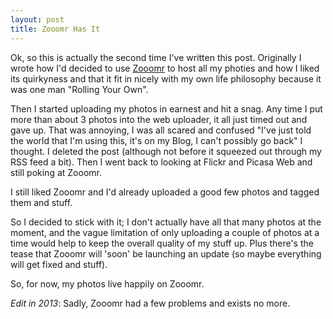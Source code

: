 ```yaml
---
layout: post
title: Zooomr Has It
---
```


Ok, so this is actually the second time I've written this post. Originally I wrote how I'd decided to use [Zooomr](#link_gone_forever) to host all my photies and how I liked its quirkyness and that it fit in nicely with my own life philosophy because it was one man "Rolling Your Own".

Then I started uploading my photos in earnest and hit a snag. Any time I put more than about 3 photos into the web uploader, it all just timed out and gave up. That was annoying, I was all scared and confused "I've just told the world that I'm using this, it's on my Blog, I can't possibly go back" I thought. I deleted the post (although not before it squeezed out through my RSS feed a bit). Then I went back to looking at Flickr and Picasa Web and still poking at Zooomr.

I still liked Zooomr and I'd already uploaded a good few photos and tagged them and stuff.

So I decided to stick with it; I don't actually have all that many photos at the moment, and the vague limitation of only uploading a couple of photos at a time would help to keep the overall quality of my stuff up. Plus there's the tease that Zooomr will 'soon' be launching an update (so maybe everything will get fixed and stuff).

So, for now, my photos live happily on Zooomr.

*Edit in 2013*: Sadly, Zooomr had a few problems and exists no more. 